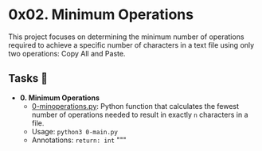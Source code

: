 # 0x02. Minimum Operations

This project focuses on determining the minimum number of operations required to achieve a specific number of characters in a text file using only two operations: Copy All and Paste.

## Tasks :page_with_curl:

* **0. Minimum Operations**
  * [0-minoperations.py](./0-minoperations.py): Python function that calculates the fewest number of operations needed to result in exactly `n` characters in a file.
  * Usage: `python3 0-main.py`
  * Annotations: `return: int`
"""
